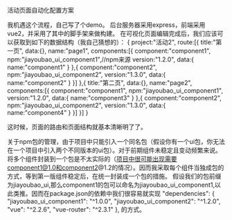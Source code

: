 活动页面自动化配置方案



我机遇这个流程，自己写了个demo。
后台服务器采用express，前端采用vue2，并采用了其中的脚手架来做构建。
在可视化页面编辑完成后，我们应该可以获取到如下的数据结构（我自己猜想的）：
{
    project:"活动2",
    route:[{
        title:"第一页",
        data:{},
        name:"page1",
        components:[{
            component:"component1",
            npm:"jiayoubao_ui_component1",//npm来源
            version:"1.2.0",
            data:{
                name:"component1"
            }
        },{
            component:"component2",
            npm:"jiayoubao_ui_component2",
            version:"1.3.0",
            data:{
                name:"component2"
            }
        }]
    },{
        title:"第二页",
        data:{},
        name:"page2",
        components:[{
            component:"component1",
            npm:"jiayoubao_ui_component1",
            version:"1.2.0",
            data:{
                name:"component3"
            }
        },{
            component:"component2",
            npm:"jiayoubao_ui_component2",
            version:"1.3.0",
            data:{
                name:"component4"
            }
        }]
    }]
}

这时候，页面的路由和页面结构就基本清晰明了了。


关于npm包的管理，由于项目中只能引入一个同名包（假设你有一个ui包，你无法在一个项目中引入两个不同版本的ui包）。对于前期组件未稳定且变动频繁来说。将多个组件封装到一个包是不太实际的（项目中很可能出现需要component1@1.0和component2@1.2的情况）。因而我采取每个组件当独成包的方式，等到第一版组件稳定后，在统一封装成一个包的措施。
假设我们的包前缀为jiayoubao_ui,那么component1的包可以命名为jiayoubao_ui_component1,以此类推。因而在package.json的依赖中我们很容易就实现
"dependencies": {
    "jiayoubao_ui_component1": "^1.0.0",
    "jiayoubao_ui_component2": "^1.2.0",
    "vue": "^2.2.6",
    "vue-router": "^2.3.1"
},
的方式。



